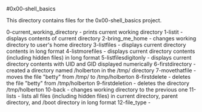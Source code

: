 #0x00-shell_basics

This directory contains files for the 0x00-shell_basics project.

0-current_working_directory - prints current working directory
1-listit		    - displays contents of current directory
2-bring_me_home 	    - changes working directory to user's home directory
3-listfiles 		    - displays current directory contents in long format
4-listmorefiles 	    - displays current directory contents (including hidden files) in long format
5-listfilesdigitonly 	    - displays current directory contents with UID and GID displayed numerically
6-firstdirectory 	    - created a directory named /holberton in the /tmp/ directory
7-movethatfile		    - moves the file "betty" from /tmp/ to /tmp/holberton
8-firstdelete		    - deletes the file "betty" from /tmp/holberton
9-firstdeletion		    - deletes the directory /tmp/holberton
10-back			    - changes working directory to the previous one
11-lists		    - lists all files (including hidden files) in current directory, parent directory, 
			      and /boot directory in long format
12-file_type		    - 
